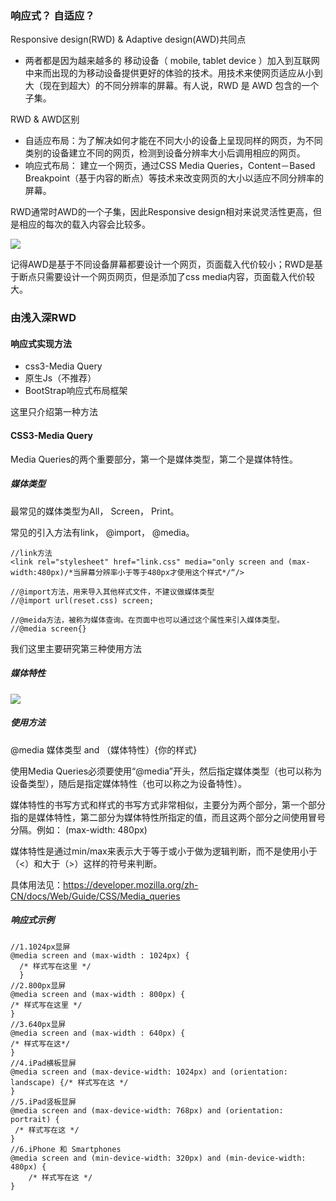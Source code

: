 ### 响应式？ 自适应？


Responsive design(RWD) & Adaptive design(AWD)共同点

- 两者都是因为越来越多的 移动设备（ mobile, tablet device ）加入到互联网中来而出现的为移动设备提供更好的体验的技术。用技术来使网页适应从小到大（现在到超大）的不同分辨率的屏幕。有人说，RWD 是 AWD 包含的一个子集。


RWD & AWD区别
- 自适应布局：为了解决如何才能在不同大小的设备上呈现同样的网页，为不同类别的设备建立不同的网页，检测到设备分辨率大小后调用相应的网页。
- 响应式布局： 建立一个网页，通过CSS Media Queries，Content－Based Breakpoint（基于内容的断点）等技术来改变网页的大小以适应不同分辨率的屏幕。

RWD通常时AWD的一个子集，因此Responsive design相对来说灵活性更高，但是相应的每次的载入内容会比较多。

![](https://pic1.zhimg.com/21b19020b573ccdc38c13227f50f33b0_r.jpg)

记得AWD是基于不同设备屏幕都要设计一个网页，页面载入代价较小；RWD是基于断点只需要设计一个网页网页，但是添加了css media内容，页面载入代价较大。

### 由浅入深RWD

#### 响应式实现方法

- css3-Media Query
- 原生Js（不推荐）
- BootStrap响应式布局框架

这里只介绍第一种方法

#### CSS3-Media Query

Media Queries的两个重要部分，第一个是媒体类型，第二个是媒体特性。

##### 媒体类型
最常见的媒体类型为All， Screen， Print。

常见的引入方法有link， @import， @media。

    //link方法
    <link rel="stylesheet" href="link.css" media="only screen and (max-width:480px)/*当屏幕分辨率小于等于480px才使用这个样式*/“/>
    
    //@import方法，用来导入其他样式文件，不建议做媒体类型
    //@import url(reset.css) screen;

    //@meida方法，被称为媒体查询。在页面中也可以通过这个属性来引入媒体类型。
    //@media screen{}
    
我们这里主要研究第三种使用方法

##### 媒体特性

![](http://7xrt0g.com1.z0.glb.clouddn.com/6.13.01.jpg)

##### 使用方法

@media 媒体类型 and （媒体特性）{你的样式}

使用Media Queries必须要使用“@media”开头，然后指定媒体类型（也可以称为设备类型），随后是指定媒体特性（也可以称之为设备特性）。

媒体特性的书写方式和样式的书写方式非常相似，主要分为两个部分，第一个部分指的是媒体特性，第二部分为媒体特性所指定的值，而且这两个部分之间使用冒号分隔。例如：
(max-width: 480px)

媒体特性是通过min/max来表示大于等于或小于做为逻辑判断，而不是使用小于（<）和大于（>）这样的符号来判断。
    
    
具体用法见：https://developer.mozilla.org/zh-CN/docs/Web/Guide/CSS/Media_queries

##### 响应式示例

    //1.1024px显屏
    @media screen and (max-width : 1024px) {                    
      /* 样式写在这里 */          
      }
    //2.800px显屏
    @media screen and (max-width : 800px) {              
    /* 样式写在这里 */          
    }
    //3.640px显屏
    @media screen and (max-width : 640px) {              
    /* 样式写在这*/            
    }
    //4.iPad横板显屏
    @media screen and (max-device-width: 1024px) and (orientation: landscape) {/* 样式写在这 */            
    }
    //5.iPad竖板显屏
    @media screen and (max-device-width: 768px) and (orientation: portrait) {
     /* 样式写在这 */            
    }
    //6.iPhone 和 Smartphones
    @media screen and (min-device-width: 320px) and (min-device-width: 480px) { 
        /* 样式写在这 */            
    }
    
    
    
    
